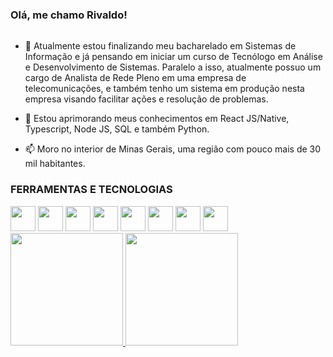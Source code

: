 ### Olá, me chamo Rivaldo!

<div>
  <img align="center" alt="asta" height="1" width="1000" style="border-radius:0px;" src="https://64.media.tumblr.com/9450765e9b44d4f9a6e93ccf8ccdff61/4fc0a3bbcd7fccb8-3c/s400x600/021c7745f96e33b1027c244c5ea017e14d9af23b.gif">
</div>

- 🔭 Atualmente estou finalizando meu bacharelado em Sistemas de Informação e já pensando em iniciar um curso de Tecnólogo em Análise e Desenvolvimento de Sistemas.
Paralelo a isso, atualmente possuo um cargo de Analista de Rede Pleno em uma empresa de telecomunicações, e também tenho um sistema em produção nesta empresa visando facilitar ações e resolução de problemas.

- 🌱 Estou aprimorando meus conhecimentos em React JS/Native, Typescript, Node JS, SQL e também Python.

- 📫 Moro no interior de Minas Gerais, uma região com pouco mais de 30 mil habitantes.

### FERRAMENTAS E TECNOLOGIAS
<div style={display: 'flex'>
          <img src="https://cdn.jsdelivr.net/gh/devicons/devicon/icons/html5/html5-plain.svg" width="40" height="40" />
          <img src="https://cdn.jsdelivr.net/gh/devicons/devicon/icons/css3/css3-plain.svg" width="40" height="40" />   
          <img src="https://cdn.jsdelivr.net/gh/devicons/devicon/icons/javascript/javascript-plain.svg" width="40" height="40" />  
          <img src="https://cdn.jsdelivr.net/gh/devicons/devicon/icons/typescript/typescript-plain.svg" width="40" height="40" />
          <img src="https://cdn.jsdelivr.net/gh/devicons/devicon/icons/react/react-original-wordmark.svg" width="40" height="40" />
          <img src="https://cdn.jsdelivr.net/gh/devicons/devicon/icons/nodejs/nodejs-original-wordmark.svg" width="40" height="40" />
          <img src="https://cdn.jsdelivr.net/gh/devicons/devicon/icons/firebase/firebase-plain.svg" width="40" height="40" />
          <img src="https://cdn.jsdelivr.net/gh/devicons/devicon/icons/python/python-original.svg" width="40" height="40"/>
</div>

<div>
  <a href="https://github.com/RivaldoCM">
  <img loading="lazy" height="180em" src="https://github-readme-stats.vercel.app/api/top-langs/?username=RivaldoCM&layout=compact&langs_count=7&theme=dracula"/>
  <img loading="lazy" height="180em" src="https://github-readme-stats.vercel.app/api?username=RivaldoCM&show_icons=true&theme=dracula&include_all_commits=true&count_private=true"/>
  </div>

<div>
  <img align="center" alt="asta" height="1" width="1000" style="border-radius:0px;" src="https://64.media.tumblr.com/9450765e9b44d4f9a6e93ccf8ccdff61/4fc0a3bbcd7fccb8-3c/s400x600/021c7745f96e33b1027c244c5ea017e14d9af23b.gif">
</div>
